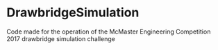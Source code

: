 # DrawbridgeSimulation
Code made for the operation of the McMaster Engineering Competition 2017 drawbridge simulation challenge
